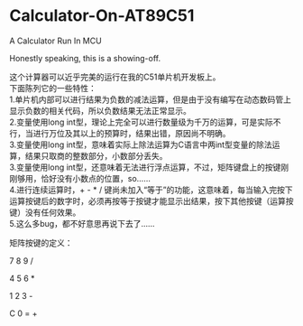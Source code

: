 # Calculator-On-AT89C51
A Calculator Run In MCU 

Honestly speaking, this is a showing-off.  
  
这个计算器可以近乎完美的运行在我的C51单片机开发板上。  
下面陈列它的一些特性：  
1.单片机内部可以进行结果为负数的减法运算，但是由于没有编写在动态数码管上显示负数的相关代码，所以负数结果无法正常显示。  
2.变量使用long int型，理论上完全可以进行数量级为千万的运算，可是实际不行，当进行万位及其以上的预算时，结果出错，原因尚不明确。  
3.变量使用long int型，意味着实际上除法运算为C语言中两int型变量的除法运算，结果只取商的整数部分，小数部分丢失。  
3.变量使用long int型，还意味着无法进行浮点运算，不过，矩阵键盘上的按键刚刚够用，恰好没有小数点的位置，so……  
4.进行连续运算时，+ - * / 键尚未加入“等于”的功能，这意味着，每当输入完按下运算按键后的数字时，必须再按等于按键才能显示出结果，按下其他按键（运算按键）没有任何效果。  
5.这么多bug，都不好意思再说下去了……  
  
矩阵按键的定义：    
  
  
7     8     9     /  

4     5     6     *  

1     2     3     -  

C     0     =     +  
